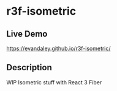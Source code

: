 # r3f-isometric

## Live Demo
https://evandaley.github.io/r3f-isometric/

## Description

WIP Isometric stuff with React 3 Fiber
